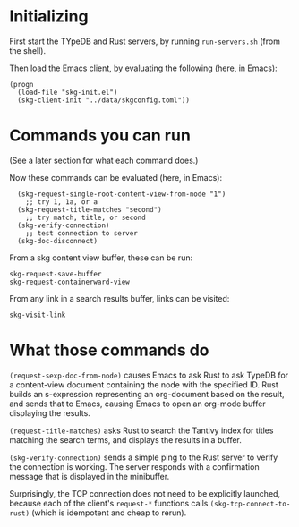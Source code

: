 # Initializing

First start the TYpeDB and Rust servers,
by running `run-servers.sh` (from the shell).

Then load the Emacs client,
by evaluating the following (here, in Emacs):
```elisp
(progn
  (load-file "skg-init.el")
  (skg-client-init "../data/skgconfig.toml"))
```

# Commands you can run

(See a later section for what each command does.)

Now these commands can be evaluated (here, in Emacs):
```
  (skg-request-single-root-content-view-from-node "1")
    ;; try 1, 1a, or a
  (skg-request-title-matches "second")
    ;; try match, title, or second
  (skg-verify-connection)
    ;; test connection to server
  (skg-doc-disconnect)
```

From a skg content view buffer, these can be run:
```
skg-request-save-buffer
skg-request-containerward-view
```

From any link in a search results buffer, links can be visited:
```
skg-visit-link
```

# What those commands do

`(request-sexp-doc-from-node)` causes Emacs to ask Rust to ask TypeDB
for a content-view document containing the node with the specified ID.
Rust builds an s-expression representing an org-document
based on the result, and sends that to Emacs,
causing Emacs to open an org-mode buffer displaying the results.

`(request-title-matches)` asks Rust to search the Tantivy index
for titles matching the search terms,
and displays the results in a buffer.

`(skg-verify-connection)` sends a simple ping to the Rust server
to verify the connection is working. The server responds with a
confirmation message that is displayed in the minibuffer.

Surprisingly, the TCP connection
does not need to be explicitly launched,
because each of the client's `request-*` functions
calls `(skg-tcp-connect-to-rust)`
(which is idempotent and cheap to rerun).
